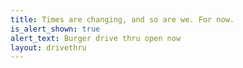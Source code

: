```yaml
---
title: Times are changing, and so are we. For now.
is_alert_shown: true
alert_text: Burger drive thru open now
layout: drivethru
---
```


